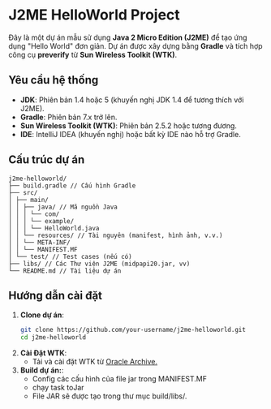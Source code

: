 # J2ME HelloWorld Project

Đây là một dự án mẫu sử dụng **Java 2 Micro Edition (J2ME)** để tạo ứng dụng "Hello World" đơn giản. Dự án được xây dựng bằng **Gradle** và tích hợp công cụ **preverify** từ **Sun Wireless Toolkit (WTK)**.

## Yêu cầu hệ thống

- **JDK**: Phiên bản 1.4 hoặc 5 (khuyến nghị JDK 1.4 để tương thích với J2ME).
- **Gradle**: Phiên bản 7.x trở lên.
- **Sun Wireless Toolkit (WTK)**: Phiên bản 2.5.2 hoặc tương đương.
- **IDE**: IntelliJ IDEA (khuyến nghị) hoặc bất kỳ IDE nào hỗ trợ Gradle.

## Cấu trúc dự án
```
j2me-helloworld/
├── build.gradle // Cấu hình Gradle
├── src/
│ ├── main/
│ │ ├── java/ // Mã nguồn Java
│ │ │ └── com/
│ │ │ └── example/
│ │ │ └── HelloWorld.java
│ │ └── resources/ // Tài nguyên (manifest, hình ảnh, v.v.)
│ │ └── META-INF/
│ │ └── MANIFEST.MF
│ └── test/ // Test cases (nếu có)
├── libs/ // Các Thư viện J2ME (midpapi20.jar, vv)
└── README.md // Tài liệu dự án
```
## Hướng dẫn cài đặt

1. **Clone dự án**:
   ```bash
   git clone https://github.com/your-username/j2me-helloworld.git
   cd j2me-helloworld
   ```
2. **Cài Đặt WTK**:
    * Tải và cài đặt WTK từ [Oracle Archive.](https://www.oracle.com/java/technologies/java-archive-downloads-javame-downloads.html)
3. **Build dự án:**:
    * Config các cấu hình của file jar trong MANIFEST.MF
    * chạy task toJar
    * File JAR sẽ được tạo trong thư mục build/libs/.